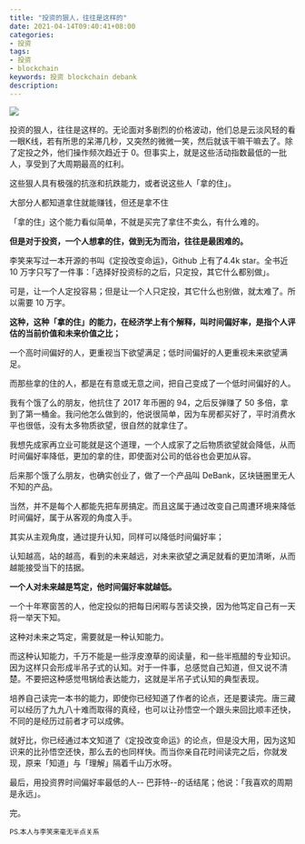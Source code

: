 ```yaml
---
title: "投资的狠人，往往是这样的"
date: 2021-04-14T09:40:41+08:00
categories:
- 投资
tags:
- 投资
- blockchain
keywords: 投资 blockchain debank
description: 
---
```


![](https://chendongze.oss-cn-shanghai.aliyuncs.com/ipic/vqwgh.png)

投资的狠人，往往是这样的。无论面对多剧烈的价格波动，他们总是云淡风轻的看一眼K线，若有所思的呆滞几秒，又突然的微微一笑，然后就该干嘛干嘛去了。除了定投之外，他们操作频次趋近于 0。但事实上，就是这些活动指数最低的一批人，享受到了大周期最高的红利。

这些狠人具有极强的抗涨和抗跌能力，或者说这些人「拿的住」。

大部分人都知道拿住就能赚钱，但还是拿不住

「拿的住」这个能力看似简单，不就是买完了拿住不卖么，有什么难的。

**但是对于投资，一个人想拿的住，做到无为而治，往往是最困难的。**

李笑来写过一本开源的书叫《定投改变命运》，Github 上有了4.4k star。全书近 10 万字只写了一件事：「选择好投资标的之后，只定投，其它什么都别做」。

可是，让一个人定投容易；但是让一个人只定投，其它什么也别做，就太难了。所以需要 10 万字。

**这种，这种「拿的住」的能力，在经济学上有个解释，叫时间偏好率，是指个人评估的当前价值和未来价值之比；**

一个高时间偏好的人，更重视当下欲望满足；低时间偏好的人更重视未来欲望满足。

而那些拿的住的人，都是在有意或无意之间，把自己变成了一个低时间偏好的人。

我有个饿了么的朋友，他抗住了 2017 年币圈的 94，之后反弹赚了 50 多倍，拿到了第一桶金。我问他怎么做到的，他说很简单，因为车房都买好了，平时消费水平也很低，没有太多物质欲望，很自然的就拿住了。

我想先成家再立业可能就是这个道理，一个人成家了之后物质欲望就会降低，从而时间偏好率降低，更加的拿的住，即使面对公司的低谷也会更加从容。

后来那个饿了么朋友，也确实创业了，做了一个产品叫 DeBank，区块链圈里无人不知的产品。

当然，并不是每个人都能先把车房搞定。而且这属于通过改变自己周遭环境来降低时间偏好，属于从客观的角度入手。

其实从主观角度，通过提升认知，同样可以降低时间偏好率；

认知越高，站的越高，看到的未来越远，对未来欲望之满足就看的更加清晰，从而越能接受当下的拮据。

**一个人对未来越是笃定，他时间偏好率就越低。**

一个十年寒窗苦的人，他定投似的把每日闲暇与苦读交换，因为他笃定自己有一天将一举天下知。

这种对未来之笃定，需要就是一种认知能力。

而这种认知能力，千万不能是一些浮皮潦草的阅读量，和一些半瓶醋的专业知识。因为这样只会形成半吊子式的认知。对于一件事，总感觉自己知道，但又说不清楚。不要把这种感觉甩锅给表达能力，这就是半吊子式认知的典型表现。

培养自己读完一本书的能力，即使你已经知道了作者的论点，还是要读完。唐三藏可以经历了九九八十难而取得的真经，也可以让孙悟空一个跟头来回比顺丰还快，不同的是经历过前者才可以成佛。

就好比，你已经通过本文知道了《定投改变命运》的论点，但是没大用，因为这知识来的比孙悟空还快，那么去的也同样快。而当你亲自花时间读完之后，你就发现，原来「知道」与「理解」隔着千山万水呀。


最后，用投资界时间偏好率最低的人-- 巴菲特--的话结尾；他说：「我喜欢的周期是永远」。

完。


<small>PS.本人与李笑来毫无半点关系</small>
